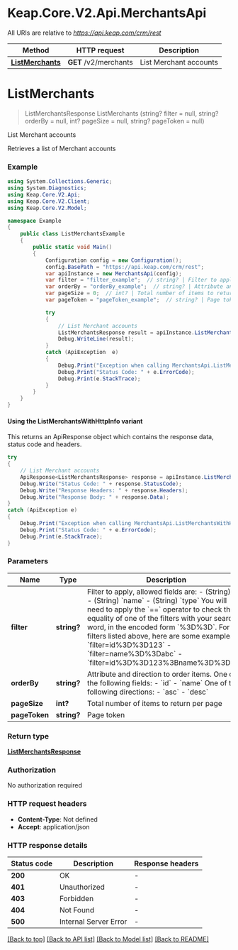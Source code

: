 # Keap.Core.V2.Api.MerchantsApi

All URIs are relative to *https://api.keap.com/crm/rest*

| Method | HTTP request | Description |
|--------|--------------|-------------|
| [**ListMerchants**](MerchantsApi.md#listmerchants) | **GET** /v2/merchants | List Merchant accounts |

<a id="listmerchants"></a>
# **ListMerchants**
> ListMerchantsResponse ListMerchants (string? filter = null, string? orderBy = null, int? pageSize = null, string? pageToken = null)

List Merchant accounts

Retrieves a list of Merchant accounts

### Example
```csharp
using System.Collections.Generic;
using System.Diagnostics;
using Keap.Core.V2.Api;
using Keap.Core.V2.Client;
using Keap.Core.V2.Model;

namespace Example
{
    public class ListMerchantsExample
    {
        public static void Main()
        {
            Configuration config = new Configuration();
            config.BasePath = "https://api.keap.com/crm/rest";
            var apiInstance = new MerchantsApi(config);
            var filter = "filter_example";  // string? | Filter to apply, allowed fields are: - (String) `id` - (String) `name` - (String) `type` You will need to apply the `==` operator to check the equality of one of the filters with your searched word, in the encoded form `%3D%3D`. For the filters listed above, here are some examples: - `filter=id%3D%3D123` - `filter=name%3D%3Dabc` - `filter=id%3D%3D123%3Bname%3D%3Dabc`  (optional) 
            var orderBy = "orderBy_example";  // string? | Attribute and direction to order items. One of the following fields: - `id` - `name`  One of the following directions: - `asc` - `desc` (optional) 
            var pageSize = 0;  // int? | Total number of items to return per page (optional) 
            var pageToken = "pageToken_example";  // string? | Page token (optional) 

            try
            {
                // List Merchant accounts
                ListMerchantsResponse result = apiInstance.ListMerchants(filter, orderBy, pageSize, pageToken);
                Debug.WriteLine(result);
            }
            catch (ApiException  e)
            {
                Debug.Print("Exception when calling MerchantsApi.ListMerchants: " + e.Message);
                Debug.Print("Status Code: " + e.ErrorCode);
                Debug.Print(e.StackTrace);
            }
        }
    }
}
```

#### Using the ListMerchantsWithHttpInfo variant
This returns an ApiResponse object which contains the response data, status code and headers.

```csharp
try
{
    // List Merchant accounts
    ApiResponse<ListMerchantsResponse> response = apiInstance.ListMerchantsWithHttpInfo(filter, orderBy, pageSize, pageToken);
    Debug.Write("Status Code: " + response.StatusCode);
    Debug.Write("Response Headers: " + response.Headers);
    Debug.Write("Response Body: " + response.Data);
}
catch (ApiException e)
{
    Debug.Print("Exception when calling MerchantsApi.ListMerchantsWithHttpInfo: " + e.Message);
    Debug.Print("Status Code: " + e.ErrorCode);
    Debug.Print(e.StackTrace);
}
```

### Parameters

| Name | Type | Description | Notes |
|------|------|-------------|-------|
| **filter** | **string?** | Filter to apply, allowed fields are: - (String) &#x60;id&#x60; - (String) &#x60;name&#x60; - (String) &#x60;type&#x60; You will need to apply the &#x60;&#x3D;&#x3D;&#x60; operator to check the equality of one of the filters with your searched word, in the encoded form &#x60;%3D%3D&#x60;. For the filters listed above, here are some examples: - &#x60;filter&#x3D;id%3D%3D123&#x60; - &#x60;filter&#x3D;name%3D%3Dabc&#x60; - &#x60;filter&#x3D;id%3D%3D123%3Bname%3D%3Dabc&#x60;  | [optional]  |
| **orderBy** | **string?** | Attribute and direction to order items. One of the following fields: - &#x60;id&#x60; - &#x60;name&#x60;  One of the following directions: - &#x60;asc&#x60; - &#x60;desc&#x60; | [optional]  |
| **pageSize** | **int?** | Total number of items to return per page | [optional]  |
| **pageToken** | **string?** | Page token | [optional]  |

### Return type

[**ListMerchantsResponse**](ListMerchantsResponse.md)

### Authorization

No authorization required

### HTTP request headers

 - **Content-Type**: Not defined
 - **Accept**: application/json


### HTTP response details
| Status code | Description | Response headers |
|-------------|-------------|------------------|
| **200** | OK |  -  |
| **401** | Unauthorized |  -  |
| **403** | Forbidden |  -  |
| **404** | Not Found |  -  |
| **500** | Internal Server Error |  -  |

[[Back to top]](#) [[Back to API list]](../README.md#documentation-for-api-endpoints) [[Back to Model list]](../README.md#documentation-for-models) [[Back to README]](../README.md)


